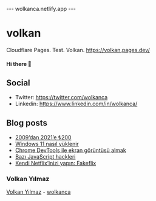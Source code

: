 ---  wolkanca.netlify.app ---
# volkan
Cloudflare Pages. Test. Volkan. https://volkan.pages.dev/

#### Hi there 👋

## Social
- Twitter: https://twitter.com/wolkanca
- Linkedin: https://www.linkedin.com/in/wolkanca/


## Blog posts
<!-- BLOG-POST-LIST:START -->
- [2009’dan 2021’e ₺200](https://wolkanca.com.tr/2009dan-2021e-%e2%82%ba200/)
- [Windows 11 nasıl yüklenir](https://wolkanca.com.tr/windows-11-nasil-yuklenir/)
- [Chrome DevTools ile ekran görüntüsü almak](https://wolkanca.com.tr/chrome-devtools-ile-ekran-goruntusu-almak/)
- [Bazı JavaScript hackleri](https://wolkanca.com.tr/bazi-javascript-hackleri/)
- [Kendi Netflix’inizi yapın: Fakeflix](https://wolkanca.com.tr/kendi-netflixinizi-yapin-fakeflix/)
<!-- BLOG-POST-LIST:END -->


### Volkan Yılmaz

[Volkan Yılmaz](https://volkanyilmaz.com.tr/) - [wolkanca](https://wolkanca.com.tr/)

